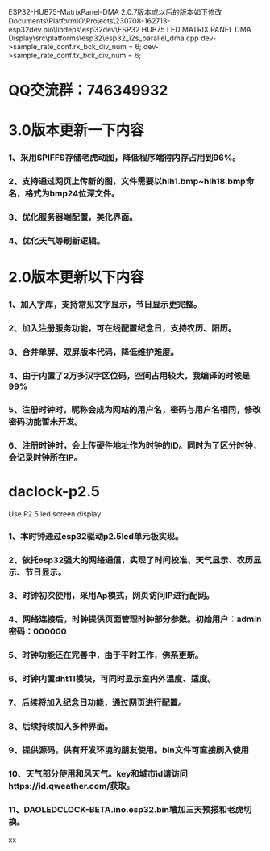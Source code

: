 ESP32-HUB75-MatrixPanel-DMA 2.0.7版本或以后的版本如下修改
Documents\PlatformIO\Projects\230708-162713-esp32dev\.pio\libdeps\esp32dev\ESP32 HUB75 LED MATRIX PANEL DMA Display\src\platforms\esp32\esp32_i2s_parallel_dma.cpp 
    dev->sample_rate_conf.rx_bck_div_num = 6;
    dev->sample_rate_conf.tx_bck_div_num = 6;


# QQ交流群：746349932
# 3.0版本更新一下内容
### 1、采用SPIFFS存储老虎动图，降低程序端得内存占用到96%。
### 2、支持通过网页上传新的图，文件需要以hlh1.bmp~hlh18.bmp命名，格式为bmp24位深文件。
### 3、优化服务器端配置，美化界面。
### 4、优化天气等刷新逻辑。
# 2.0版本更新以下内容
### 1、加入字库，支持常见文字显示，节日显示更完整。
### 2、加入注册服务功能，可在线配置纪念日，支持农历、阳历。
### 3、合并单屏、双屏版本代码，降低维护难度。
### 4、由于内置了2万多汉字区位码，空间占用较大，我编译的时候是99%
### 5、注册时钟时，昵称会成为网站的用户名，密码与用户名相同，修改密码功能暂未开发。
### 6、注册时钟时，会上传硬件地址作为时钟的ID。同时为了区分时钟，会记录时钟所在IP。
# daclock-p2.5
Use P2.5 led screen display
### 1、本时钟通过esp32驱动p2.5led单元板实现。
### 2、依托esp32强大的网络通信，实现了时间校准、天气显示、农历显示、节日显示。
### 3、时钟初次使用，采用Ap模式，网页访问IP进行配网。
### 4、网络连接后，时钟提供页面管理时钟部分参数。初始用户：admin 密码：000000
### 5、时钟功能还在完善中，由于平时工作，佛系更新。
### 6、时钟内置dht11模块，可同时显示室内外温度、适度。
### 7、后续将加入纪念日功能，通过网页进行配置。
### 8、后续持续加入多种界面。
### 9、提供源码，供有开发环境的朋友使用。bin文件可直接刷入使用
### 10、天气部分使用和风天气。key和城市id请访问https://id.qweather.com/获取。
### 11、DAOLEDCLOCK-BETA.ino.esp32.bin增加三天预报和老虎切换。
xx